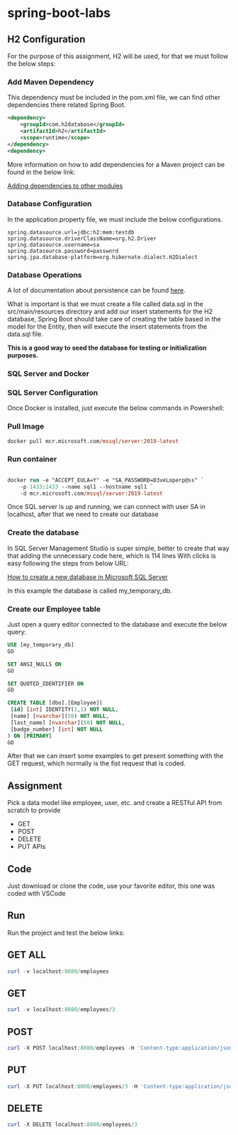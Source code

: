 # spring-boot-labs

## H2 Configuration

For the purpose of this assignment, H2 will be used, for that we must follow the below steps:

### Add Maven Dependency

This dependency must be included in the pom.xml file, we can find other dependencies there related Spring Boot.

```xml
<dependency>
    <groupId>com.h2database</groupId>
    <artifactId>h2</artifactId>
    <scope>runtime</scope>
</dependency>
<dependency>
```

More information on how to add dependencies for a Maven project can be found in the below link:

[Adding dependencies to other modules
](https://www.ibm.com/docs/en/wasdtfe?topic=dependencies-adding-other-modules)

### Database Configuration

In the application.property file, we must include the below configurations.

```text
spring.datasource.url=jdbc:h2:mem:testdb
spring.datasource.driverClassName=org.h2.Driver
spring.datasource.username=sa
spring.datasource.password=password
spring.jpa.database-platform=org.hibernate.dialect.H2Dialect
```

### Database Operations

A lot of documentation about persistence can be found [here](https://www.baeldung.com/persistence-with-spring-series).

What is important is that we must create a file called data.sql in the src/main/resources directory and add our insert statements for the H2 database, Spring Boot should take care of creating the table based in the model for the Entity, then will execute the insert statements from the data.sql file.

**This is a good way to seed the database for testing or initialization purposes.**

### SQL Server and Docker

### SQL Server Configuration

Once Docker is installed, just execute the below commands in Powershell:

### Pull Image

```ps
docker pull mcr.microsoft.com/mssql/server:2019-latest
```

### Run container

```ps

docker run -e "ACCEPT_EULA=Y" -e "SA_PASSWORD=D3veLoperp@ss" `
    -p 1433:1433 --name sql1 --hostname sql1 `
    -d mcr.microsoft.com/mssql/server:2019-latest

```

Once SQL server is up and running, we can connect with user SA in localhost, after that we need to create our database

### Create the database

In SQL Server Management Studio is super simple, better to create that way that adding the unnecessary code here, which is 114 lines
With clicks is easy following the steps from below URL:

[How to create a new database in Microsoft SQL Server](https://support.mailessentials.gfi.com/hc/en-us/articles/360015116400-How-to-create-a-new-database-in-Microsoft-SQL-Server)

In this example the database is called my_temporary_db.

### Create our Employee table

Just open a query editor connected to the database and execute the below query:

```sql
USE [my_temporary_db]
GO

SET ANSI_NULLS ON
GO

SET QUOTED_IDENTIFIER ON
GO

CREATE TABLE [dbo].[Employee](
 [id] [int] IDENTITY(1,1) NOT NULL,
 [name] [nvarchar](50) NOT NULL,
 [last_name] [nvarchar](50) NOT NULL,
 [badge_number] [int] NOT NULL
) ON [PRIMARY]
GO
```

After that we can insert some examples to get present something with the GET request, which normally is the fist request that is coded.

## Assignment

Pick a data model like employee, user, etc. and
create a RESTful API from scratch to provide

* GET
* POST
* DELETE
* PUT APIs

## Code

Just download or clone the code, use your favorite editor, this one was coded with VSCode

## Run

Run the project and test the below links:

## GET ALL

```PowerShell
curl -v localhost:8080/employees
```

## GET

```PowerShell
curl -v localhost:8080/employees/3
```

## POST

```PowerShell
curl -X POST localhost:8080/employees -H 'Content-type:application/json' -d '{"name":"Menga", "lastName":"Nito", "badgeNumber":12358}'
```

## PUT

```PowerShell
curl -X PUT localhost:8080/employees/3 -H 'Content-type:application/json' -d '{"name":"Menga", "lastName":"Nito", "badgeNumber":12359}'
```

## DELETE

```PowerShell
curl -X DELETE localhost:8080/employees/3
```
